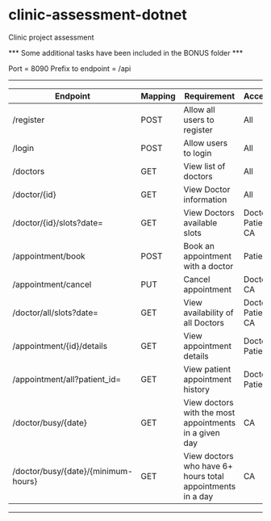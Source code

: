 # clinic-assessment-dotnet
 Clinic project assessment

*** Some additional tasks have been included in the BONUS folder ***

 Port = 8090
 Prefix to endpoint = /api
 ________________________________________________________________________________________________________________________________________
|  Endpoint                             |  Mapping  | Requirement                                                 | Access               |
| ------------------------------------- | --------- | ----------------------------------------------------------- | -------------------- |
| /register                             | POST       | Allow all users to register                                 | All                  |
| /login                                | POST      | Allow users to login                                        | All                  |
| /doctors                              | GET       | View list of doctors                                        | All                  |
| /doctor/{id}                         | GET       | View Doctor information                                     | All                  |
| /doctor/{id}/slots?date=             | GET       | View Doctors available slots                                | Doctor, Patient, CA  |
| /appointment/book                     | POST       | Book an appointment with a doctor                           | Patient              |
| /appointment/cancel                   | PUT      | Cancel appointment                                          | Doctor, CA           |
| /doctor/all/slots?date=              | GET       | View availability of all Doctors                            | Doctor, Patient, CA  |
| /appointment/{id}/details             | GET       | View appointment details                                    | Doctor, Patient      |
| /appointment/all?patient_id=          | GET       | View patient appointment history                            | Doctor, Patient      |
| /doctor/busy/{date}                  | GET       | View doctors with the most appointments in a given day      | CA                   |
| /doctor/busy/{date}/{minimum-hours}  | GET       | View doctors who have 6+ hours total appointments in a day  | CA                   |
 ----------------------------------------------------------------------------------------------------------------------------------------
 
 
